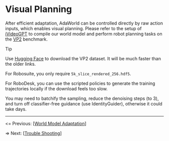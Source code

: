# Visual Planning

After efficient adaptation, AdaWorld can be controlled directly by raw action inputs, which enables visual planning. Please refer to the setup of [iVideoGPT](https://github.com/thuml/iVideoGPT/tree/main/vp) to compile our world model and perform robot planning tasks on the [VP2](https://github.com/s-tian/vp2) benchmark.

> [!TIP]
> Use [Hugging Face](https://huggingface.co/datasets/s-tian/VP2) to download the VP2 dataset. It will be much faster than the older links.
> 
> For Robosuite, you only require `5k_slice_rendered_256.hdf5`.
> 
> For RoboDesk, you can use the scripted policies to generate the training trajectories locally if the download feels too slow.
> 
> You may need to batchify the sampling, reduce the denoising steps (to 3), and turn off classifier-free guidance (use IdentityGuider), otherwise it could take days.

---

<= Previous: [[World Model Adaptation](https://github.com/Little-Podi/AdaWorld/blob/main/docs/ADAPTATION.md)]

=> Next: [[Trouble Shooting](https://github.com/Little-Podi/AdaWorld/blob/main/docs/ISSUES.md)]